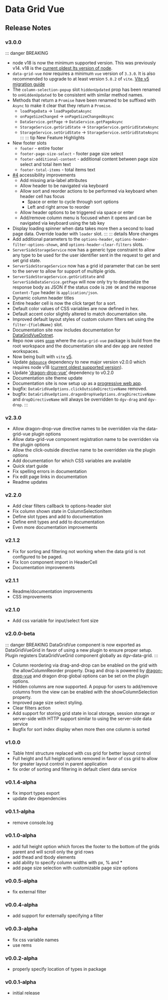 # Data Grid Vue

## Release Notes

### v3.0.0
  ::: danger BREAKING
  * node v18 is now the minimum supported version. This was previously v14. v18 is the [current oldest lts version of node](https://nodejs.org/en/about/previous-releases).
  * `data-grid-vue` now requires a minimum `vue` version of `3.3.0`. It is also recommended to upgrade to at least version `5.0.2` of `vite`. [Vite v5 migration guide](https://vitejs.dev/guide/migration)
  * The `column-selection-popup` slot `hiddenUpdated` prop has been renamed to `onHiddenUpdated` to be consistent with similar method names.
  * Methods that return a `Promise` have been renamed to be suffixed with `Async` to make it clear that they return a `Promise`.
    * `loadPageData` -> `loadPageDataAsync`
    * `onPageSizeChanged` -> `onPageSizeChangedAsync`
    * `DataService.getPage` -> `DataService.getPageAsync`
    * `StorageService.getGridState` -> `StorageService.getGridStateAsync`
    * `StorageService.setGridState` -> `StorageService.setGridStateAsync`
  :::
  ::: tip New Feature Highlights
  * New footer slots
    * `footer` - entire footer
    * `footer-page-size-select` - footer page size select
    * `footer-additional-content` - additional content between page size select and total item text
    * `footer-total-items` - total items text
  * [#4](https://github.com/nruffing/data-grid-vue/issues/4) accessibility improvements
    * Add missing aria-label attributes
    * Allow header to be navigated via keyboard
    * Allow sort and reorder actions to be performed via keyboard when header cell has focus
      * Space or enter to cycle through sort options
      * Left and right arrow to reorder
    * Allow header options to be triggered via space or enter
    * Add/remove column menu is focused when it opens and can be navigated via keyboard using the tab key
  * Display loading spinner when data takes more then a second to load page data. Override loader with `loader` slot.
  :::
  ::: details More changes
  * Add additional parameters to the `options-header`, `options-header-filter-options-shown`, and `options-header-clear-filters` slots.
  * `ServerSideStorageService` now has a generic type constraint to allow any type to be used for the user identifier sent in the request to get and set grid state.
  * `ServerSideStorageService` now has a grid id parameter that can be sent to the server to allow for support of multiple grids.
  * `ServerSideStorageService.getGridState` and `ServerSideDataService.getPage` will now only try to deserialize the response body as JSON if the status code is `200 OK` and the response `Content-Type` header is `application/json`.
  * Dynamic column header titles
  * Entire header cell is now the click target for a sort.
  * Default color values of CSS variables are now defined in hex.
  * Default accent color slightly altered to match documentation site.
  * Improved default layout styles of custom column filters set using the `filter-{fieldName}` slot.
  * Documentation site now includes documentation for [DataGridVueDotnet](https://github.com/nruffing/data-grid-vue-dotnet).
  * Repo now uses [`pnpm`](https://pnpm.io/) where the `data-grid-vue` package is build from the root workspace and the documentation site and dev app are nested workspaces.
  * Now being built with `vite` [v5](https://vitejs.dev/blog/announcing-vite5).
  * Update [`debounce`](https://www.npmjs.com/package/debounce/v/2.0.0) dependency to new major version v2.0.0 which requires node v18 ([current oldest supported version](https://nodejs.org/en/about/previous-releases)).
  * Update ['dragon-drop-vue'](https://www.npmjs.com/package/dragon-drop-vue) dependency to v0.2.0
  * Documentation site theme update
  * Documentation site is now setup up as a [progressive web app](https://developer.mozilla.org/en-US/docs/Web/Progressive_web_apps).
  * bugfix: `DataGridVueOptions.clickOutsideDirectiveName` removed.
  * bugfix: `DataGridVueOptions.dragonDropVueOptions.dragDirectiveName` and `dropDirectiveName` will always be overridden to `dgv-drag` and `dgv-drop`.
  :::

### v2.3.0
  - Allow dragon-drop-vue directive names to be overridden via the data-grid-vue plugin options
  - Allow data-grid-vue component registration name to be overridden via the plugin options
  - Allow the click-outside directive name to be overridden via the plugin options
  - Add documentation for which CSS variables are available
  - Quick start guide
  - Fix spelling errors in documentation
  - Fix edit page links in documentation
  - Readme updates

### v2.2.0
  - Add clear filters callback to options-header slot
  - Fix column shown state in ColumnSelectionItem
  - Define slot types and add to documentation
  - Define emit types and add to documentation
  - Even more documentation improvements

### v2.1.2
  - Fix for sorting and filtering not working when the data grid is not configured to be paged.
  - Fix Icon component import in HeaderCell
  - Documentation improvements

### v2.1.1
  - Readme/documentation improvements
  - CSS improvements
  
### v2.1.0
  - Add css variable for input/select font size

### v2.0.0-beta
  ::: danger BREAKING
  DataGridVue component is now exported as DataGridVueGrid in favor of using a new plugin to ensure proper setup. Plugin registers DataGridVueGrid component globally as dgv-data-grid.
  :::
  - Column reordering via drag-and-drop can be enabled on the grid with the allowColumnReorder property. Drag and drop is powered by [dragon-drop-vue](https://www.npmjs.com/package/dragon-drop-vue) and dragon drop global options can be set on the plugin options.
  - Hidden columns are now supported. A popup for users to add/remove columns from the view can be enabled with the showColumnSelection property.
  - Improved page size select styling.
  - Clear filters action
  - Add support for storing grid state in local storage, session storage or server-side with HTTP support similar to using the server-side data service
  - Bugfix for sort index display when more then one column is sorted

### v1.0.0
  - Table html structure replaced with css grid for better layout control
  - Full height and full height options removed in favor of css grid to allow for greater layout control in parent application
  - fix order of sorting and filtering in default client data service

### v0.1.4-alpha
  - fix import types export
  - update dev dependencies

### v0.1.1-alpha
  - remove console.log

### v0.1.0-alpha
  - add full height option which forces the footer to the bottom of the grids parent and will scroll only the grid rows
  - add thead and tbody elements
  - add ability to specify column widths with px, % and \*
  - add page size selection with customizable page size options

### v0.0.5-alpha
  - fix external filter

### v0.0.4-alpha
  - add support for externally specifying a filter

### v0.0.3-alpha
  - fix css variable names
  - use rems

### v0.0.2-alpha
  - properly specify location of types in package

### v0.0.1-alpha
  - initial release
